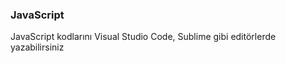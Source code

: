 <h3>JavaScript</h3>
  JavaScript kodlarını Visual Studio Code, Sublime gibi editörlerde yazabilirsiniz

